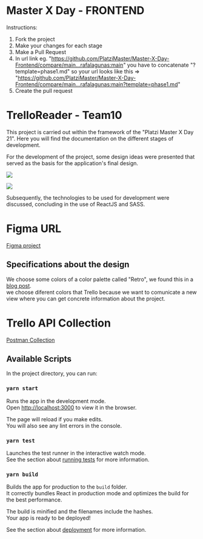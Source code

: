 # Master X Day - FRONTEND

Instructions:

1. Fork the project
2. Make your changes for each stage
3. Make a Pull Request
4. In url link eg. "https://github.com/PlatziMaster/Master-X-Day-Frontend/compare/main...rafalagunas:main" you have to concatenate
   "?template=phase1.md" so your url looks like this => "https://github.com/PlatziMaster/Master-X-Day-Frontend/compare/main...rafalagunas:main?template=phase1.md"
5. Create the pull request

# TrelloReader - Team10

This project is carried out within the framework of the "Platzi Master X Day 21". Here you will find the documentation on the different stages of development.

For the development of the project, some design ideas were presented that served as the basis for the application's final design.

![](https://cdn.discordapp.com/attachments/817219551212339271/817787376377004052/WhatsApp_Image_2021-03-06_at_10.52.33_AM.jpeg)

![](https://cdn.discordapp.com/attachments/817219551212339271/817828945243144211/TrelloReader-Team10.png)

Subsequently, the technologies to be used for development were discussed, concluding in the use of ReactJS and SASS.

# Figma URL

[Figma project](https://www.figma.com/file/Gh3TkIszsgpsTBpg6gX4dD/Untitled?node-id=0%3A1)

## Specifications about the design

We choose some colors of a color palette called "Retro", we found this in a [blog post](https://ealmeida.blogspot.com/2017/03/paleta-de-colores-en-genexus.html). <br>
we choose diferent colors that Trello because we want to comunicate a new view where you can get concrete information about the project. <br>


# Trello API Collection

[Postman Collection](https://github.com/JesusGarciaValadez/Master-X-Day-Frontend/blob/develop/docs/Trello%20API%20Requests.postman_collection.json)

## Available Scripts

In the project directory, you can run:

### `yarn start`

Runs the app in the development mode.\
Open [http://localhost:3000](http://localhost:3000) to view it in the browser.

The page will reload if you make edits.\
You will also see any lint errors in the console.

### `yarn test`

Launches the test runner in the interactive watch mode.\
See the section about [running tests](https://facebook.github.io/create-react-app/docs/running-tests) for more information.

### `yarn build`

Builds the app for production to the `build` folder.\
It correctly bundles React in production mode and optimizes the build for the best performance.

The build is minified and the filenames include the hashes.\
Your app is ready to be deployed!

See the section about [deployment](https://facebook.github.io/create-react-app/docs/deployment) for more information.
